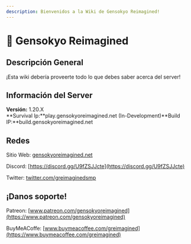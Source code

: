 ```yaml
---
description: Bienvenidos a la Wiki de Gensokyo Reimagined!
---
```


# 👋 Gensokyo Reimagined

## Descripción General

¡Esta wiki debería proveerte todo lo que debes saber acerca del server!

## Información del Server

**Versión:** 1.20.X <br>**Survival Ip:**play.gensokyoreimagined.net
(In-Development)**Build IP:**build.gensokyoreimagined.net


## Redes

Sitio Web: [gensokyoreimagined.net](https://www.gensokyoreimagined.net/)

Discord: [https://discord.gg/U9fZSJJcte](https://discord.gg/U9fZSJJcte)

Twitter: [twitter.com/greimaginedsmp](https://twitter.com/greimaginedsmp)

## ¡Danos soporte!

Patreon:
[www.patreon.com/gensokyoreimagined](https://www.patreon.com/gensokyoreimagined)

BuyMeACoffe:
[www.buymeacoffee.com/greimagined](https://www.buymeacoffee.com/greimagined)
